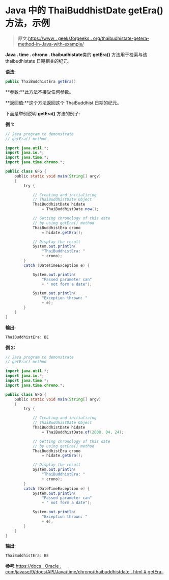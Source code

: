 # Java 中的 ThaiBuddhistDate getEra()方法，示例

> 原文:[https://www . geeksforgeeks . org/thaibudhistate-getera-method-in-Java-with-example/](https://www.geeksforgeeks.org/thaibuddhistdate-getera-method-in-java-with-example/)

**Java . time . chrono . thaibudhistate**类的 **getEra()** 方法用于检索与该 thaibudhistate 日期相关的纪元。

**语法:**

```java
public ThaiBuddhistEra getEra()
```

**参数:**此方法不接受任何参数。

**返回值:**这个方法返回这个 ThaiBuddhist 日期的纪元。

下面是举例说明 **getEra()** 方法的例子:

**例 1:**

```java
// Java program to demonstrate
// getEra() method

import java.util.*;
import java.io.*;
import java.time.*;
import java.time.chrono.*;

public class GFG {
    public static void main(String[] argv)
    {
        try {

            // Creating and initializing
            // ThaiBuddhistDate Object
            ThaiBuddhistDate hidate
                = ThaiBuddhistDate.now();

            // Getting chronology of this date
            // by using getEra() method
            ThaiBuddhistEra crono
                = hidate.getEra();

            // Display the result
            System.out.println(
                "ThaiBuddhistEra: "
                + crono);
        }
        catch (DateTimeException e) {

            System.out.println(
                "Passed parameter can"
                + " not form a date");

            System.out.println(
                "Exception thrown: "
                + e);
        }
    }
}
```

**输出:**

```java
ThaiBuddhistEra: BE

```

**例 2:**

```java
// Java program to demonstrate
// getEra() method

import java.util.*;
import java.io.*;
import java.time.*;
import java.time.chrono.*;

public class GFG {
    public static void main(String[] argv)
    {
        try {

            // Creating and initializing
            // ThaiBuddhistDate Object
            ThaiBuddhistDate hidate
                = ThaiBuddhistDate.of(2008, 04, 24);

            // Getting chronology of this date
            // by using getEra() method
            ThaiBuddhistEra crono
                = hidate.getEra();

            // Display the result
            System.out.println(
                "ThaiBuddhistEra: "
                + crono);
        }
        catch (DateTimeException e) {
            System.out.println(
                "Passed parameter can"
                + " not form a date");

            System.out.println(
                "Exception thrown: "
                + e);
        }
    }
}
```

**输出:**

```java
ThaiBuddhistEra: BE

```

**参考:**[https://docs . Oracle . com/javase/9/docs/API/Java/time/chrono/thaibuddhistdate . html # getEra–](https://docs.oracle.com/javase/9/docs/api/java/time/chrono/ThaiBuddhistDate.html#getEra--)